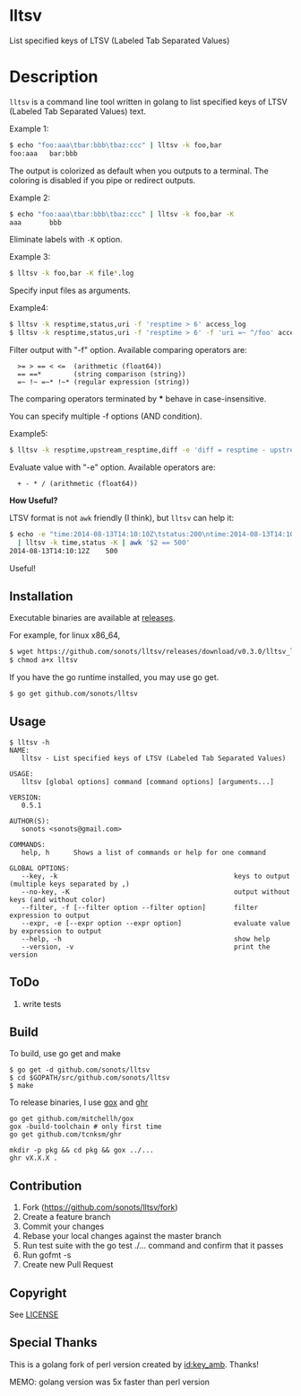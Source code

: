 # lltsv

List specified keys of LTSV (Labeled Tab Separated Values)

# Description

`lltsv` is a command line tool written in golang to list specified keys of LTSV (Labeled Tab Separated Values) text.

Example 1: 

```bash
$ echo "foo:aaa\tbar:bbb\tbaz:ccc" | lltsv -k foo,bar
foo:aaa   bar:bbb
```

The output is colorized as default when you outputs to a terminal. 
The coloring is disabled if you pipe or redirect outputs.

Example 2:

```bash
$ echo "foo:aaa\tbar:bbb\tbaz:ccc" | lltsv -k foo,bar -K
aaa       bbb
```

Eliminate labels with `-K` option.

Example 3:

```bash
$ lltsv -k foo,bar -K file*.log
```

Specify input files as arguments.

Example4:

```bash
$ lltsv -k resptime,status,uri -f 'resptime > 6' access_log
$ lltsv -k resptime,status,uri -f 'resptime > 6' -f 'uri =~ ^/foo' access_log
```

Filter output with "-f" option. Available comparing operators are:

```
  >= > == < <=  (arithmetic (float64))
  == ==*        (string comparison (string))
  =~ !~ =~* !~* (regular expression (string))
```

The comparing operators terminated by __*__ behave in case-insensitive.

You can specify multiple -f options (AND condition).

Example5:

```bash
$ lltsv -k resptime,upstream_resptime,diff -e 'diff = resptime - upstream_resptime' access_log
```

Evaluate value with "-e" option. Available operators are:

```
  + - * / (arithmetic (float64))
```

**How Useful?**

LTSV format is not `awk` friendly (I think), but `lltsv` can help it: 

```bash
$ echo -e "time:2014-08-13T14:10:10Z\tstatus:200\ntime:2014-08-13T14:10:12Z\tstatus:500" \
  | lltsv -k time,status -K | awk '$2 == 500'
2014-08-13T14:10:12Z    500
```

Useful!

## Installation

Executable binaries are available at [releases](https://github.com/sonots/lltsv/releases).

For example, for linux x86_64, 

```bash
$ wget https://github.com/sonots/lltsv/releases/download/v0.3.0/lltsv_linux_amd64 -O lltsv
$ chmod a+x lltsv
```

If you have the go runtime installed, you may use go get. 

```bash
$ go get github.com/sonots/lltsv
```

## Usage

```
$ lltsv -h
NAME:
   lltsv - List specified keys of LTSV (Labeled Tab Separated Values)

USAGE:
   lltsv [global options] command [command options] [arguments...]

VERSION:
   0.5.1

AUTHOR(S):
   sonots <sonots@gmail.com>

COMMANDS:
   help, h      Shows a list of commands or help for one command

GLOBAL OPTIONS:
   --key, -k                                            keys to output (multiple keys separated by ,)
   --no-key, -K                                         output without keys (and without color)
   --filter, -f [--filter option --filter option]       filter expression to output
   --expr, -e [--expr option --expr option]             evaluate value by expression to output
   --help, -h                                           show help
   --version, -v                                        print the version
```

## ToDo

1. write tests

## Build

To build, use go get and make

```
$ go get -d github.com/sonots/lltsv
$ cd $GOPATH/src/github.com/sonots/lltsv
$ make
```

To release binaries, I use [gox](https://github.com/mitchellh/gox) and [ghr](https://github.com/tcnksm/ghr)

```
go get github.com/mitchellh/gox
gox -build-toolchain # only first time
go get github.com/tcnksm/ghr

mkdir -p pkg && cd pkg && gox ../...
ghr vX.X.X .
```

## Contribution

1. Fork (https://github.com/sonots/lltsv/fork)
2. Create a feature branch
3. Commit your changes
4. Rebase your local changes against the master branch
5. Run test suite with the go test ./... command and confirm that it passes
6. Run gofmt -s
7. Create new Pull Request

## Copyright

See [LICENSE](./LICENSE)

## Special Thanks

This is a golang fork of perl version created by [id:key_amb](http://keyamb.hatenablog.com/). Thanks!

MEMO: golang version was 5x faster than perl version
